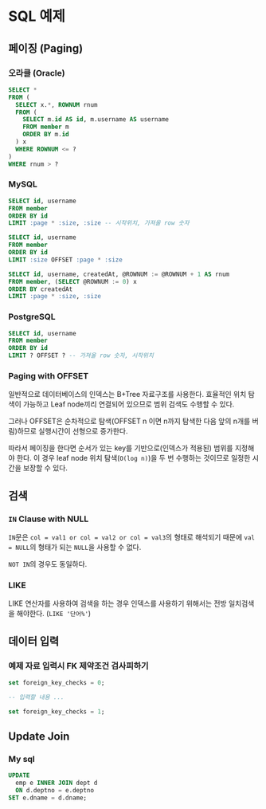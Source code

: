 # SQL 예제

## 페이징 (Paging)

### 오라클 (Oracle)

```sql
SELECT *
FROM (
  SELECT x.*, ROWNUM rnum
  FROM (
    SELECT m.id AS id, m.username AS username
    FROM member m
    ORDER BY m.id
  ) x
  WHERE ROWNUM <= ?
)
WHERE rnum > ?
```

### MySQL

```sql
SELECT id, username
FROM member
ORDER BY id
LIMIT :page * :size, :size -- 시작위치, 가져올 row 숫자

SELECT id, username
FROM member
ORDER BY id
LIMIT :size OFFSET :page * :size

SELECT id, username, createdAt, @ROWNUM := @ROWNUM + 1 AS rnum
FROM member, (SELECT @ROWNUM := 0) x
ORDER BY createdAt
LIMIT :page * :size, :size
```

### PostgreSQL

```sql
SELECT id, username
FROM member
ORDER BY id
LIMIT ? OFFSET ? -- 가져올 row 숫자, 시작위치
```

### Paging with OFFSET

일반적으로 데이터베이스의 인덱스는 B+Tree 자료구조를 사용한다.
효율적인 위치 탐색이 가능하고 Leaf node끼리 연결되어 있으므로 범위 검색도 수행할 수 있다.

그러나 OFFSET은 순차적으로 탐색(OFFSET n 이면 n까지 탐색한 다음 앞의 n개를 버림)하므로 실행시간이 선형으로 증가한다.

따라서 페이징을 한다면 순서가 있는 key를 기반으로(인덱스가 적용된) 범위를 지정해야 한다.
이 경우 leaf node 위치 탐색(`O(log n)`)을 두 번 수행하는 것이므로 일정한 시간을 보장할 수 있다.

## 검색

### `IN` Clause with NULL

`IN`문은 `col = val1 or col = val2 or col = val3`의 형태로 해석되기 때문에 `val = NULL`의 형태가 되는 `NULL`을 사용할 수 없다.

`NOT IN`의 경우도 동일하다.

### LIKE

LIKE 연산자를 사용하여 검색을 하는 경우 인덱스를 사용하기 위해서는 전방 일치검색을 해야한다. (`LIKE '단어%'`)

## 데이터 입력

### 예제 자료 입력시 FK 제약조건 검사피하기

```sql
set foreign_key_checks = 0;

-- 입력할 내용 ...

set foreign_key_checks = 1;
```

## Update Join

### My sql

```sql
UPDATE
  emp e INNER JOIN dept d
  ON d.deptno = e.deptno
SET e.dname = d.dname;
```
